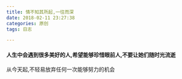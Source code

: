 ```yaml
---
title: 情不知其所起,一往而深
date: 2018-02-11 23:27:38
categories: 原创
tags: 日志

---
```

#### 人生中会遇到很多美好的人,希望能够珍惜眼前人,不要让她们随时光流逝 ####
从今天起,不轻易放弃任何一次能够努力的机会
